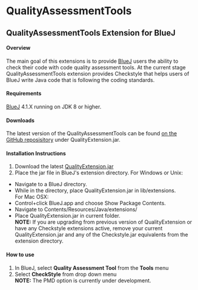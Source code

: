 # QualityAssessmentTools

## QualityAssessmentTools Extension for BlueJ

#### Overview
The main goal of this extensions is to provide [BlueJ](https://bluej.org/) users the ability to check their code with code quality assessment 
tools. At the current stage QualityAssessmentTools extension provides Checkstyle that helps users of BlueJ write Java code that is following the coding standards.

#### Requirements
[BlueJ](https://bluej.org/) 4.1.X running on JDK 8 or higher.

#### Downloads
The latest version of the QualityAssessmentTools can be found [on the GitHub reposisitory](https://github.com/SoftwareExtensionRenovators/QualityAssessmentTools)
under QualityExtension.jar.

#### Installation Instructions
1. Download the latest [QualityExtension.jar](https://github.com/SoftwareExtensionRenovators/QualityAssessmentTools/blob/master/QualityExtension.jar)
2. Place the jar file in BlueJ's extension directory. 
For Windows or Unix:<br />
* Navigate to a BlueJ directory.<br />
* While in the directory, place QualityExtension.jar in lib/extensions.<br />
For Mac OSX:<br />
* Control+click BlueJ.app and choose Show Package Contents.<br />
* Navigate to Contents/Resources/Java/extensions/<br />
* Place QualityExtension.jar in current folder.<br />
**NOTE:** If you are upgrading from previous version of QualityExtension or have any Checkstyle extensions active, remove your current QualityExtension.jar and any of the Checkstyle.jar equivalents from the extension directory.

#### How to use
1. In BlueJ, select **Quality Assessment Tool** from the **Tools** menu
2. Select **CheckStyle** from drop down menu
<br /> **NOTE:** The PMD option is currently under development.
